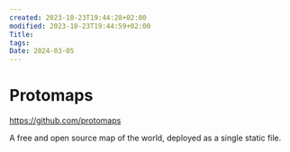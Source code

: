 ```yaml
---
created: 2023-10-23T19:44:28+02:00
modified: 2023-10-23T19:44:59+02:00
Title: 
tags: 
Date: 2024-03-05
---
```


# 
# Protomaps

https://github.com/protomaps

A free and open source map of the world, deployed as a single static file.
